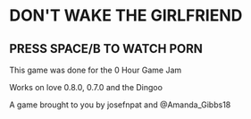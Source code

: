 # DON'T WAKE THE GIRLFRIEND

## PRESS SPACE/B TO WATCH PORN

This game was done for the 0 Hour Game Jam

Works on love 0.8.0, 0.7.0 and the Dingoo

A game brought to you by josefnpat and @Amanda_Gibbs18
